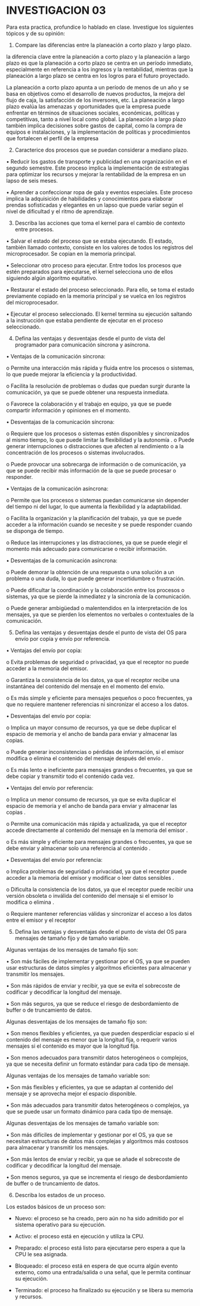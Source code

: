# INVESTIGACION 03
Para esta practica, profundice lo hablado en clase. Investigue los siguientes tópicos y de su opinión: 
1.	Compare las diferencias entre la planeación a corto plazo y largo plazo.

la diferencia clave entre la planeación a corto plazo y la planeación a largo plazo es que la planeación a corto plazo se centra en un período inmediato, especialmente en referencia a los ingresos y la rentabilidad, mientras que la planeación a largo plazo se centra en los logros para el futuro proyectado.

La planeación a corto plazo apunta a un período de menos de un año y se basa en objetivos como el desarrollo de nuevos productos, la mejora del flujo de caja, la satisfacción de los inversores, etc. La planeación a largo plazo evalúa las amenazas y oportunidades que la empresa puede enfrentar en términos de situaciones sociales, económicas, políticas y competitivas, tanto a nivel local como global. La planeación a largo plazo también implica decisiones sobre gastos de capital, como la compra de equipos e instalaciones, y la implementación de políticas y procedimientos que fortalecen el perfil de la empresa


2.	Caracterice dos procesos que se puedan considerar a mediano plazo.

•	Reducir los gastos de transporte y publicidad en una organización en el segundo semestre. Este proceso implica la implementación de estrategias para optimizar los recursos y mejorar la rentabilidad de la empresa en un lapso de seis meses.

•	Aprender a confeccionar ropa de gala y eventos especiales. Este proceso implica la adquisición de habilidades y conocimientos para elaborar prendas sofisticadas y elegantes en un lapso que puede variar según el nivel de dificultad y el ritmo de aprendizaje.



3.	Describa las acciones que toma el kernel para el cambio de contexto entre procesos.


•	Salvar el estado del proceso que se estaba ejecutando. El estado, también llamado contexto, consiste en los valores de todos los registros del microprocesador. Se copian en la memoria principal.

•	Seleccionar otro proceso para ejecutar. Entre todos los procesos que estén preparados para ejecutarse, el kernel selecciona uno de ellos siguiendo algún algoritmo equitativo.

•	Restaurar el estado del proceso seleccionado. Para ello, se toma el estado previamente copiado en la memoria principal y se vuelca en los registros del microprocesador.

•	Ejecutar el proceso seleccionado. El kernel termina su ejecución saltando a la instrucción que estaba pendiente de ejecutar en el proceso seleccionado.



4.	Defina las ventajas y desventajas desde el punto de vista del programador para comunicación síncrona y asíncrona. 

•	Ventajas de la comunicación síncrona:

o	Permite una interacción más rápida y fluida entre los procesos o sistemas, lo que puede mejorar la eficiencia y la productividad.

o	Facilita la resolución de problemas o dudas que puedan surgir durante la comunicación, ya que se puede obtener una respuesta inmediata.

o	Favorece la colaboración y el trabajo en equipo, ya que se puede compartir información y opiniones en el momento.


•	Desventajas de la comunicación síncrona:

o	Requiere que los procesos o sistemas estén disponibles y sincronizados al mismo tiempo, lo que puede limitar la flexibilidad y la autonomía
.
o	Puede generar interrupciones o distracciones que afecten al rendimiento o a la concentración de los procesos o sistemas involucrados.

o	Puede provocar una sobrecarga de información o de comunicación, ya que se puede recibir más información de la que se puede procesar o responder.


•	Ventajas de la comunicación asíncrona:

o	Permite que los procesos o sistemas puedan comunicarse sin depender del tiempo ni del lugar, lo que aumenta la flexibilidad y la adaptabilidad.

o	Facilita la organización y la planificación del trabajo, ya que se puede acceder a la información cuando se necesite y se puede responder cuando se disponga de tiempo.

o	Reduce las interrupciones y las distracciones, ya que se puede elegir el momento más adecuado para comunicarse o recibir información.


•	Desventajas de la comunicación asíncrona:

o	Puede demorar la obtención de una respuesta o una solución a un problema o una duda, lo que puede generar incertidumbre o frustración.

o	Puede dificultar la coordinación y la colaboración entre los procesos o sistemas, ya que se pierde la inmediatez y la sincronía de la comunicación.


o	Puede generar ambigüedad o malentendidos en la interpretación de los mensajes, ya que se pierden los elementos no verbales o contextuales de la comunicación.




5.	Defina las ventajas y desventajas desde el punto de vista del OS para envío por copia y envío por referencia. 


•	Ventajas del envío por copia:

o	Evita problemas de seguridad o privacidad, ya que el receptor no puede acceder a la memoria del emisor.

o	Garantiza la consistencia de los datos, ya que el receptor recibe una instantánea del contenido del mensaje en el momento del envío.

o	Es más simple y eficiente para mensajes pequeños o poco frecuentes, ya que no requiere mantener referencias ni sincronizar el acceso a los datos.


•	Desventajas del envío por copia:

o	Implica un mayor consumo de recursos, ya que se debe duplicar el espacio de memoria y el ancho de banda para enviar y almacenar las copias.

o	Puede generar inconsistencias o pérdidas de información, si el emisor modifica o elimina el contenido del mensaje después del envío .


o	Es más lento e ineficiente para mensajes grandes o frecuentes, ya que se debe copiar y transmitir todo el contenido cada vez.



•	Ventajas del envío por referencia:

o	Implica un menor consumo de recursos, ya que se evita duplicar el espacio de memoria y el ancho de banda para enviar y almacenar las copias .

o	Permite una comunicación más rápida y actualizada, ya que el receptor accede directamente al contenido del mensaje en la memoria del emisor .


o	Es más simple y eficiente para mensajes grandes o frecuentes, ya que se debe enviar y almacenar solo una referencia al contenido .


•	Desventajas del envío por referencia:

o	Implica problemas de seguridad o privacidad, ya que el receptor puede acceder a la memoria del emisor y modificar o leer datos sensibles .


o	Dificulta la consistencia de los datos, ya que el receptor puede recibir una versión obsoleta o inválida del contenido del mensaje si el emisor lo modifica o elimina .


o	Requiere mantener referencias válidas y sincronizar el acceso a los datos entre el emisor y el receptor




5.	Defina las ventajas y desventajas desde el punto de vista del OS para mensajes de tamaño fijo y de tamaño variable. 

Algunas ventajas de los mensajes de tamaño fijo son:

•	Son más fáciles de implementar y gestionar por el OS, ya que se pueden usar estructuras de datos simples y algoritmos eficientes para almacenar y transmitir los mensajes.

•	Son más rápidos de enviar y recibir, ya que se evita el sobrecoste de codificar y decodificar la longitud del mensaje.


•	Son más seguros, ya que se reduce el riesgo de desbordamiento de buffer o de truncamiento de datos.


Algunas desventajas de los mensajes de tamaño fijo son:

•	Son menos flexibles y eficientes, ya que pueden desperdiciar espacio si el contenido del mensaje es menor que la longitud fija, o requerir varios mensajes si el contenido es mayor que la longitud fija.

•	Son menos adecuados para transmitir datos heterogéneos o complejos, ya que se necesita definir un formato estándar para cada tipo de mensaje.


Algunas ventajas de los mensajes de tamaño variable son:

•	Son más flexibles y eficientes, ya que se adaptan al contenido del mensaje y se aprovecha mejor el espacio disponible.

•	Son más adecuados para transmitir datos heterogéneos o complejos, ya que se puede usar un formato dinámico para cada tipo de mensaje.


Algunas desventajas de los mensajes de tamaño variable son:

•	Son más difíciles de implementar y gestionar por el OS, ya que se necesitan estructuras de datos más complejas y algoritmos más costosos para almacenar y transmitir los mensajes.

•	Son más lentos de enviar y recibir, ya que se añade el sobrecoste de codificar y decodificar la longitud del mensaje.


•	Son menos seguros, ya que se incrementa el riesgo de desbordamiento de buffer o de truncamiento de datos.



6.	Describa los estados de un proceso.


Los estados básicos de un proceso son:

-	Nuevo: el proceso se ha creado, pero aún no ha sido admitido por el sistema operativo para su ejecución.

-	Activo: el proceso está en ejecución y utiliza la CPU.

-	Preparado: el proceso está listo para ejecutarse pero espera a que la CPU le sea asignada.

-	Bloqueado: el proceso está en espera de que ocurra algún evento externo, como una entrada/salida o una señal, que le permita continuar su ejecución.

-	Terminado: el proceso ha finalizado su ejecución y se libera su memoria y recursos.


